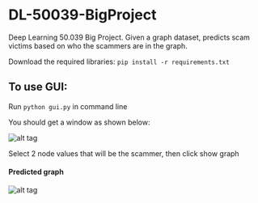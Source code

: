 # DL-50039-BigProject
Deep Learning 50.039 Big Project. Given a graph dataset, predicts scam victims based on who the scammers are in the graph. 

Download the required libraries:
```pip install -r requirements.txt```

## To use GUI:
Run ```python gui.py``` in command line

You should get a window as shown below:

![alt tag](https://github.com/YangZhi1/DL-50039-BigProject/blob/main/resources/GUI_start.png)

Select 2 node values that will be the scammer, then click show graph


#### Predicted graph

![alt tag](https://github.com/YangZhi1/DL-50039-BigProject/blob/main/resources/Generated_graph.png)
